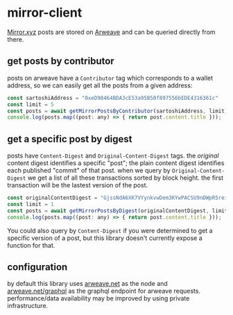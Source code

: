 # mirror-client

[Mirror.xyz](https://mirror.xyz) posts are stored on [Arweave](https://arweave.org) and can be queried directly from there.

## get posts by contributor
posts on arweave have a `Contributor` tag which corresponds to a wallet address, so we can easily get all the posts from a given address:
```javascript
const sartoshiAddress = "0xeD98464BDA3cE53a95B50f897556bEDE4316361c"
const limit = 5
const posts = await getMirrorPostsByContributor(sartoshiAddress, limit);
console.log(posts.map((post: any) => { return post.content.title }));
```

## get a specific post by digest
posts have `Content-Digest` and `Original-Content-Digest` tags. the _original_ content digest identifies a specific "post"; the plain content
digest identifies each published "commit" of that post. when we query by `Original-Content-Digest` we get a list of all these transactions sorted by block height. the first transaction will be the lastest version of the post.
```javascript
const originalContentDigest = "GjssNdA6XK7VYynkvwDem3KYwPACSU9nDWpR5rei3hw"
const limit = 1
const posts = await getMirrorPostsByDigest(originalContentDigest, limit);
console.log(posts.map((post: any) => { return post.content.title }));
```
You could also query by `Content-Digest` if you were determined to get a specific version of a post, but this library doesn't currently expose a function for that.

## configuration
by default this library uses [arweave.net](https://arweave.net) as the node and [arweave.net/graphql](https://arweave.net/graphql) as the graphql endpoint for arweave requests. performance/data availability may be improved by using private infrastructure.
